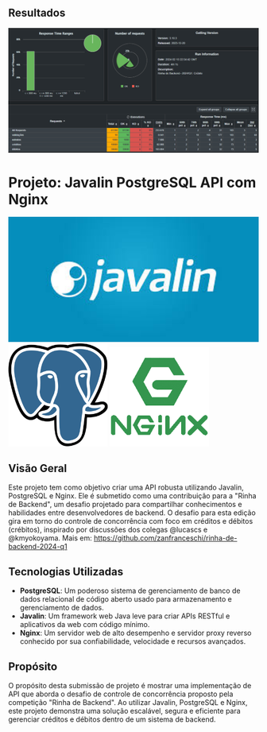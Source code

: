 ## Resultados

![resultados.png](resultados.png)

# Projeto: Javalin PostgreSQL API com Nginx

<img src="javalin.png" alt="drawing" width="600"/>
<img src="postgres.png" alt="drawing" width="200"/>
<img src="nginx.png" alt="drawing" width="200"/>

## Visão Geral
Este projeto tem como objetivo criar uma API robusta utilizando Javalin, PostgreSQL e Nginx. Ele é submetido como uma contribuição para a "Rinha de Backend", um desafio projetado para compartilhar conhecimentos e habilidades entre desenvolvedores de backend. O desafio para esta edição gira em torno do controle de concorrência com foco em créditos e débitos (crébitos), inspirado por discussões dos colegas @lucascs e @kmyokoyama.
Mais em: https://github.com/zanfranceschi/rinha-de-backend-2024-q1

## Tecnologias Utilizadas
- **PostgreSQL**: Um poderoso sistema de gerenciamento de banco de dados relacional de código aberto usado para armazenamento e gerenciamento de dados.
- **Javalin**: Um framework web Java leve para criar APIs RESTful e aplicativos da web com código mínimo.
- **Nginx**: Um servidor web de alto desempenho e servidor proxy reverso conhecido por sua confiabilidade, velocidade e recursos avançados.

## Propósito
O propósito desta submissão de projeto é mostrar uma implementação de API que aborda o desafio de controle de concorrência proposto pela competição "Rinha de Backend". Ao utilizar Javalin, PostgreSQL e Nginx, este projeto demonstra uma solução escalável, segura e eficiente para gerenciar créditos e débitos dentro de um sistema de backend.
